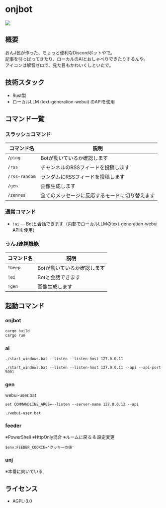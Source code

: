# onjbot

![](https://i.imgur.com/WGVVDcf.png)

## 概要

おんJ民が作った、ちょっと便利なDiscordボットやで。  
記事を引っぱってきたり、ローカルのAIとおしゃべりできたりするんや。  
アイコンは解音ゼロで、見た目もかわいくしといたで。  

## 技術スタック

- Rust製  
- ローカルLLM (text-generation-webui) のAPIを使用  

## コマンド一覧

### スラッシュコマンド

| コマンド名   | 説明                        |
|--------------|-----------------------------|
| `/ping`      | Botが動いているか確認します  |
| `/rss`       | チャンネルのRSSフィードを投稿します |
| `/rss-random`| ランダムにRSSフィードを投稿します |
| `/gen`       | 画像生成します |
| `/zenres`    | 全てのメッセージに反応するモードに切り替えます |

### 通常コマンド

- `!ai` — Botと会話できます（内部でローカルLLMのtext-generation-webui APIを使用）

### うんJ連携機能

| コマンド名   | 説明                        |
|--------------|-----------------------------|
| `!beep`      | Botが動いているか確認します  |
| `!ai`        | Botと会話できます |
| `!gen`       | 画像生成します |

## 起動コマンド

### onjbot

```sh
cargo build
cargo run
```

### ai

```
./start_windows.bat --listen --listen-host 127.0.0.11
```


```
./start_windows.bat --listen --listen-host 127.0.0.11 --api --api-port 5001
```

### gen

webui-user.bat

```
set COMMANDLINE_ARGS=--listen --server-name 127.0.0.12 --api
```

```
./webui-user.bat
```

### feeder

※PowerShell
※HttpOnly混合
※ルームに戻る & 設定変更

```
$env:FEEDER_COOKIE='クッキーの値'
```

### unj

※本番に向いている

## ライセンス

- AGPL-3.0